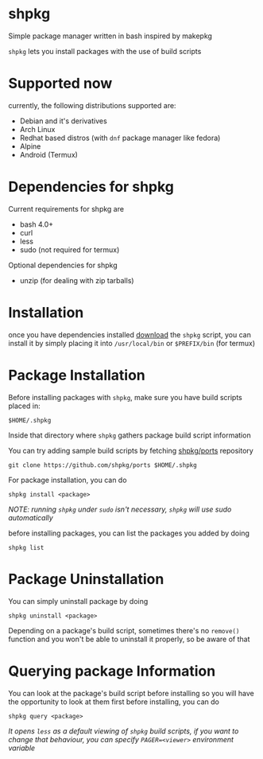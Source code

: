 # shpkg
Simple package manager written in bash inspired by makepkg

`shpkg` lets you install packages with the use of build scripts

# Supported now
currently, the following distributions supported are:
* Debian and it's derivatives
* Arch Linux
* Redhat based distros (with `dnf` package manager like fedora)
* Alpine
* Android (Termux)

# Dependencies for shpkg
Current requirements for shpkg are
* bash 4.0+
* curl
* less
* sudo (not required for termux)

Optional dependencies for shpkg
* unzip (for dealing with zip tarballs)

# Installation
once you have dependencies installed [download](https://raw.githubusercontent.com/shpkg/shpkg/master/shpkg) the `shpkg` script, you can install it by simply placing it into `/usr/local/bin` or `$PREFIX/bin` (for termux)

# Package Installation
Before installing packages with `shpkg`, make sure you have build scripts placed in:
```
$HOME/.shpkg
```
Inside that directory where `shpkg` gathers package build script information

You can try adding sample build scripts by fetching [shpkg/ports](https://github.com/shpkg/ports) repository
```
git clone https://github.com/shpkg/ports $HOME/.shpkg
```

For package installation, you can do
```
shpkg install <package>
```

*NOTE: running `shpkg` under `sudo` isn't necessary, `shpkg` will use sudo automatically*

before installing packages, you can list the packages you added by doing
```
shpkg list
```

# Package Uninstallation
You can simply uninstall package by doing
```
shpkg uninstall <package>
```

Depending on a package's build script, sometimes there's no `remove()` function and you won't be able to uninstall it properly, so be aware of that

# Querying package Information
You can look at the package's build script before installing so you will have the opportunity to look at them first before installing, you can do
```
shpkg query <package>
```

*It opens `less` as a default viewing of `shpkg` build scripts, if you want to change that behaviour, you can specify `PAGER=<viewer>` environment variable*

